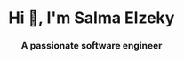 <h1 align="center">Hi 👋, I'm Salma Elzeky</h1>
<h3 align="center">A passionate software engineer</h3>
